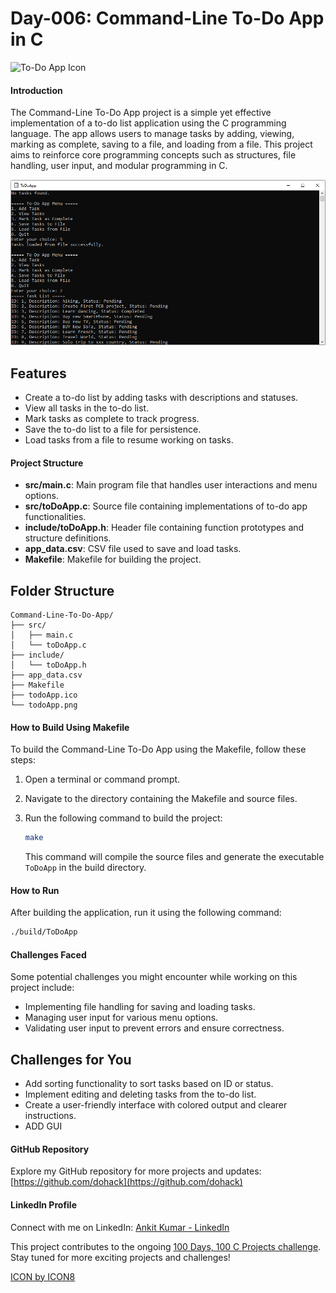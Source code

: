 # Day-006: Command-Line To-Do App in C

![To-Do App Icon](toDoApp.ico)

#### Introduction
The Command-Line To-Do App project is a simple yet effective implementation of a to-do list application using the C programming language. The app allows users to manage tasks by adding, viewing, marking as complete, saving to a file, and loading from a file. This project aims to reinforce core programming concepts such as structures, file handling, user input, and modular programming in C.

![To-Do App](toDoApp.PNG)

## Features

- Create a to-do list by adding tasks with descriptions and statuses.
- View all tasks in the to-do list.
- Mark tasks as complete to track progress.
- Save the to-do list to a file for persistence.
- Load tasks from a file to resume working on tasks.

#### Project Structure
- **src/main.c**: Main program file that handles user interactions and menu options.
- **src/toDoApp.c**: Source file containing implementations of to-do app functionalities.
- **include/toDoApp.h**: Header file containing function prototypes and structure definitions.
- **app_data.csv**: CSV file used to save and load tasks.
- **Makefile**: Makefile for building the project.

## Folder Structure

```plaintext
Command-Line-To-Do-App/
├── src/
│   ├── main.c
│   └── toDoApp.c
├── include/
│   └── toDoApp.h
├── app_data.csv
├── Makefile
├── todoApp.ico
└── todoApp.png
```

#### How to Build Using Makefile
To build the Command-Line To-Do App using the Makefile, follow these steps:
1. Open a terminal or command prompt.
2. Navigate to the directory containing the Makefile and source files.
3. Run the following command to build the project:

   ```bash
   make
   ```

   This command will compile the source files and generate the executable `ToDoApp` in the build directory.

#### How to Run
After building the application, run it using the following command:
```bash
./build/ToDoApp
```

#### Challenges Faced
Some potential challenges you might encounter while working on this project include:
- Implementing file handling for saving and loading tasks.
- Managing user input for various menu options.
- Validating user input to prevent errors and ensure correctness.

## Challenges for You

- Add sorting functionality to sort tasks based on ID or status.
- Implement editing and deleting tasks from the to-do list.
- Create a user-friendly interface with colored output and clearer instructions.
- ADD GUI

#### GitHub Repository
Explore my GitHub repository for more projects and updates:
[https://github.com/dohack](https://github.com/dohack)

#### LinkedIn Profile
Connect with me on LinkedIn:
[Ankit Kumar - LinkedIn](https://www.linkedin.com/in/ankit-kumar-4585b5284/)

This project contributes to the ongoing [100 Days, 100 C Projects challenge](https://github.com/dohack/100Days100CProjects/). Stay tuned for more exciting projects and challenges!

[ICON by ICON8](https://icons8.com/icon/6650/inspection)